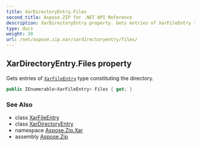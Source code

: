 ```yaml
---
title: XarDirectoryEntry.Files
second_title: Aspose.ZIP for .NET API Reference
description: XarDirectoryEntry property. Gets entries of XarFileEntry type constituting the directory
type: docs
weight: 30
url: /net/aspose.zip.xar/xardirectoryentry/files/
---
```

## XarDirectoryEntry.Files property

Gets entries of [`XarFileEntry`](../../xarfileentry/) type constituting the directory.

```csharp
public IEnumerable<XarFileEntry> Files { get; }
```

### See Also

* class [XarFileEntry](../../xarfileentry/)
* class [XarDirectoryEntry](../)
* namespace [Aspose.Zip.Xar](../../xardirectoryentry/)
* assembly [Aspose.Zip](../../../)



